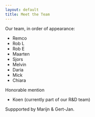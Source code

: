 ```yaml
---
layout: default
title: Meet the Team
---
```


Our team, in order of appearance:

 * Remco
 * Rob L
 * Rob E
 * Maarten
 * Sjors
 * Melvin
 * Daria
 * Mick
 * Chiara

Honorable mention

 * Koen (currently part of our R&D team)

Suppported by Marijn & Gert-Jan.